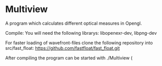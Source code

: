 # Multiview
A program which calculates different optical measures in Opengl.

Compile:
You will need the following librarys:
libopenexr-dev, libpng-dev


For faster loading of wavefront-files clone the following repository into src/fast_float:
https://github.com/fastfloat/fast_float.git


After compiling the program can be started with
./Multiview (<script>)

This will open the gui and run the commands of the script line by line if specified. Control can be done either by command line or by the gui. The most important commands are:

object myobject ${sdir}/../../meshes/sphere.obj pos 0 0 0 scale 1 1 0.5 #Reads a wavefront-file, names it myoobject and performs transformations (from left to right)

id myobject 255  #Assigns an id, which can be rendered into an exported image for further computation

camera mycamera #Creates a new camera

anim "anim.csv" myobject pos myobject rot mycamera pos mycamera rot #each label indicates how to interpret the representing column <object> <rot/pos>, rotations are fetched in quaternions, columns can be skipped by scip <n>

exit #Exit program

help  # Get a longer list of possible commands.

Putting an & at the end of the line results of running the command in background, which can be usefull to increse overall performance but keep in mind, that the program works as a state-machine, making it necessary to synchronize/wait for pending tasks.

For more information please visit the wiki at https://github.com/PaulStahr/Multiview/wiki
